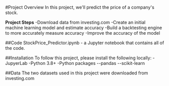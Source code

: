#Project Overview
In this project, we'll predict the price of a company's stock. 

**Project Steps**
-Download data from investing.com
-Create an initial machine learning model and estimate accuracy
-Build a backtesting engine to more accurately measure accuracy
-Improve the accuracy of the model

##Code
StockPrice_Predictor.ipynb - a Jupyter notebook that contains all of the code.

##Installation
To follow this project, please install the following locally:
-JupyerLab
-Python 3.8+
-Python packages
--pandas
--scikit-learn

##Data
The two datasets used in this project were downloaded from investing.com


